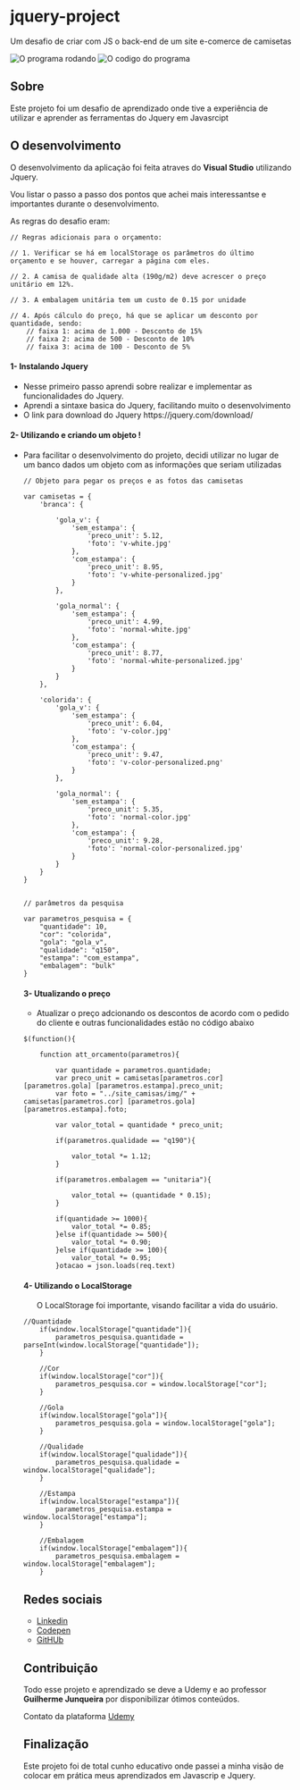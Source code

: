 # jquery-project

Um desafio de criar com JS o back-end de um site e-comerce de camisetas


![O programa rodando](./img/run-python.png)
![O codigo do programa](./img/code-coin-python.png)


## Sobre
Este projeto foi um desafio de aprendizado onde tive a experiência de utilizar e aprender as ferramentas do Jquery em Javasrcipt


## O desenvolvimento 

O desenvolvimento da aplicação foi feita atraves do  <b>Visual Studio</b> utilizando Jquery.

Vou listar o passo a passo dos pontos que achei mais interessantse e importantes durante o desenvolvimento.

As regras do desafio eram:

```
// Regras adicionais para o orçamento:

// 1. Verificar se há em localStorage os parâmetros do último orçamento e se houver, carregar a página com eles.

// 2. A camisa de qualidade alta (190g/m2) deve acrescer o preço unitário em 12%.

// 3. A embalagem unitária tem um custo de 0.15 por unidade

// 4. Após cálculo do preço, há que se aplicar um desconto por quantidade, sendo: 
    // faixa 1: acima de 1.000 - Desconto de 15%
    // faixa 2: acima de 500 - Desconto de 10%
    // faixa 3: acima de 100 - Desconto de 5%
```

#### 1- Instalando Jquery
<ul>
    <li>Nesse primeiro passo aprendi sobre realizar e implementar as funcionalidades do Jquery.</li>
    <li>Aprendi a sintaxe basica do Jquery, facilitando muito o desenvolvimento</li>
    <li>O link para download do Jquery https://jquery.com/download/</li>
</ul>


#### 2- Utilizando e criando um objeto !
<ul>
    <li>Para facilitar o desenvolvimento do projeto, decidi utilizar no lugar de um banco dados 
        um objeto com as informações que seriam utilizadas </li>

```
// Objeto para pegar os preços e as fotos das camisetas

var camisetas = {
    'branca': {
        
        'gola_v': {
            'sem_estampa': {
                'preco_unit': 5.12,
                'foto': 'v-white.jpg' 
            },
            'com_estampa': {
                'preco_unit': 8.95,
                'foto': 'v-white-personalized.jpg' 
            }
        },
        
        'gola_normal': {
            'sem_estampa': {
                'preco_unit': 4.99,
                'foto': 'normal-white.jpg' 
            },
            'com_estampa': {
                'preco_unit': 8.77,
                'foto': 'normal-white-personalized.jpg' 
            }
        }
    },
    
    'colorida': {
        'gola_v': {
            'sem_estampa': {
                'preco_unit': 6.04,
                'foto': 'v-color.jpg' 
            },
            'com_estampa': {
                'preco_unit': 9.47,
                'foto': 'v-color-personalized.png' 
            }
        },
        
        'gola_normal': {
            'sem_estampa': {
                'preco_unit': 5.35,
                'foto': 'normal-color.jpg' 
            },
            'com_estampa': {
                'preco_unit': 9.28,
                'foto': 'normal-color-personalized.jpg' 
            }
        }
    }
}


// parâmetros da pesquisa

var parametros_pesquisa = {
    "quantidade": 10,
    "cor": "colorida",
    "gola": "gola_v",
    "qualidade": "q150",
    "estampa": "com_estampa",
    "embalagem": "bulk"
}
```

#### 3- Utualizando o preço
<ul>
    <li>Atualizar o preço adcionando os descontos de acordo com o pedido do cliente e outras funcionalidades estão no código abaixo</li>
</ul>

```
$(function(){

    function att_orcamento(parametros){

        var quantidade = parametros.quantidade;
        var preco_unit = camisetas[parametros.cor] [parametros.gola] [parametros.estampa].preco_unit;
        var foto = "../site_camisas/img/" + camisetas[parametros.cor] [parametros.gola] [parametros.estampa].foto;

        var valor_total = quantidade * preco_unit;
        
        if(parametros.qualidade == "q190"){

            valor_total *= 1.12;
        }

        if(parametros.embalagem == "unitaria"){

            valor_total += (quantidade * 0.15);
        }

        if(quantidade >= 1000){
            valor_total *= 0.85;
        }else if(quantidade >= 500){
            valor_total *= 0.90;
        }else if(quantidade >= 100){
            valor_total *= 0.95;
        }otacao = json.loads(req.text)
```


#### 4- Utilizando o LocalStorage
<ul>
    O LocalStorage foi importante, visando facilitar a vida do usuário.
</ul>

```
//Quantidade
    if(window.localStorage["quantidade"]){
        parametros_pesquisa.quantidade = parseInt(window.localStorage["quantidade"]);
    }

    //Cor
    if(window.localStorage["cor"]){
        parametros_pesquisa.cor = window.localStorage["cor"];
    }

    //Gola
    if(window.localStorage["gola"]){
        parametros_pesquisa.gola = window.localStorage["gola"];
    }

    //Qualidade
    if(window.localStorage["qualidade"]){
        parametros_pesquisa.qualidade = window.localStorage["qualidade"];
    }

    //Estampa
    if(window.localStorage["estampa"]){
        parametros_pesquisa.estampa = window.localStorage["estampa"];
    }

    //Embalagem
    if(window.localStorage["embalagem"]){
        parametros_pesquisa.embalagem = window.localStorage["embalagem"];   
    }

```


## Redes sociais

* [Linkedin](https://www.linkedin.com/in/adilson-júnior-5b0934187) 
* [Codepen](https://codepen.io/adilson-j-nior) 
* [GitHUb](https://github.com/1Adilson) 

## Contribuição
Todo esse projeto e aprendizado se deve a Udemy e ao professor <b>Guilherme Junqueira</b> por disponibilizar ótimos conteúdos. 

Contato da plataforma [Udemy](https://Udemy.com.br) 

## Finalização
Este projeto foi de total cunho educativo onde passei a minha visão de colocar em prática meus aprendizados em Javascrip e Jquery.

